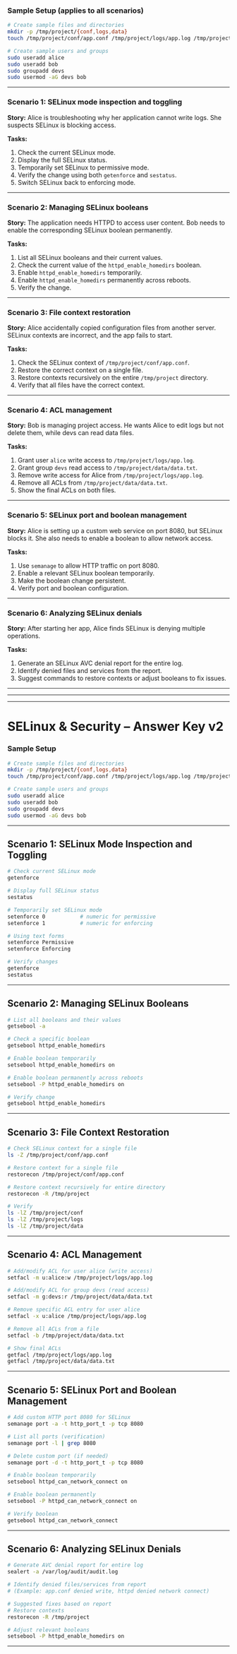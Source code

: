 ### **Sample Setup (applies to all scenarios)**

```bash
# Create sample files and directories
mkdir -p /tmp/project/{conf,logs,data}
touch /tmp/project/conf/app.conf /tmp/project/logs/app.log /tmp/project/data/data.txt

# Create sample users and groups
sudo useradd alice
sudo useradd bob
sudo groupadd devs
sudo usermod -aG devs bob
```

---

### **Scenario 1: SELinux mode inspection and toggling**

**Story:**
Alice is troubleshooting why her application cannot write logs. She suspects SELinux is blocking access.

**Tasks:**

1. Check the current SELinux mode.
2. Display the full SELinux status.
3. Temporarily set SELinux to permissive mode.
4. Verify the change using both `getenforce` and `sestatus`.
5. Switch SELinux back to enforcing mode.

---

### **Scenario 2: Managing SELinux booleans**

**Story:**
The application needs HTTPD to access user content. Bob needs to enable the corresponding SELinux boolean permanently.

**Tasks:**

1. List all SELinux booleans and their current values.
2. Check the current value of the `httpd_enable_homedirs` boolean.
3. Enable `httpd_enable_homedirs` temporarily.
4. Enable `httpd_enable_homedirs` permanently across reboots.
5. Verify the change.

---

### **Scenario 3: File context restoration**

**Story:**
Alice accidentally copied configuration files from another server. SELinux contexts are incorrect, and the app fails to start.

**Tasks:**

1. Check the SELinux context of `/tmp/project/conf/app.conf`.
2. Restore the correct context on a single file.
3. Restore contexts recursively on the entire `/tmp/project` directory.
4. Verify that all files have the correct context.

---

### **Scenario 4: ACL management**

**Story:**
Bob is managing project access. He wants Alice to edit logs but not delete them, while devs can read data files.

**Tasks:**

1. Grant user `alice` write access to `/tmp/project/logs/app.log`.
2. Grant group `devs` read access to `/tmp/project/data/data.txt`.
3. Remove write access for Alice from `/tmp/project/logs/app.log`.
4. Remove all ACLs from `/tmp/project/data/data.txt`.
5. Show the final ACLs on both files.

---

### **Scenario 5: SELinux port and boolean management**

**Story:**
Alice is setting up a custom web service on port 8080, but SELinux blocks it. She also needs to enable a boolean to allow network access.

**Tasks:**

1. Use `semanage` to allow HTTP traffic on port 8080.
2. Enable a relevant SELinux boolean temporarily.
3. Make the boolean change persistent.
4. Verify port and boolean configuration.

---

### **Scenario 6: Analyzing SELinux denials**

**Story:**
After starting her app, Alice finds SELinux is denying multiple operations.

**Tasks:**

1. Generate an SELinux AVC denial report for the entire log.
2. Identify denied files and services from the report.
3. Suggest commands to restore contexts or adjust booleans to fix issues.

---
---
---

# **SELinux & Security – Answer Key v2**

### **Sample Setup**

```bash
# Create sample files and directories
mkdir -p /tmp/project/{conf,logs,data}
touch /tmp/project/conf/app.conf /tmp/project/logs/app.log /tmp/project/data/data.txt

# Create sample users and groups
sudo useradd alice
sudo useradd bob
sudo groupadd devs
sudo usermod -aG devs bob
```

---

## **Scenario 1: SELinux Mode Inspection and Toggling**

```bash
# Check current SELinux mode
getenforce

# Display full SELinux status
sestatus

# Temporarily set SELinux mode
setenforce 0           # numeric for permissive
setenforce 1           # numeric for enforcing

# Using text forms
setenforce Permissive
setenforce Enforcing

# Verify changes
getenforce
sestatus
```

---

## **Scenario 2: Managing SELinux Booleans**

```bash
# List all booleans and their values
getsebool -a

# Check a specific boolean
getsebool httpd_enable_homedirs

# Enable boolean temporarily
setsebool httpd_enable_homedirs on

# Enable boolean permanently across reboots
setsebool -P httpd_enable_homedirs on

# Verify change
getsebool httpd_enable_homedirs
```

---

## **Scenario 3: File Context Restoration**

```bash
# Check SELinux context for a single file
ls -Z /tmp/project/conf/app.conf

# Restore context for a single file
restorecon /tmp/project/conf/app.conf

# Restore context recursively for entire directory
restorecon -R /tmp/project

# Verify
ls -lZ /tmp/project/conf
ls -lZ /tmp/project/logs
ls -lZ /tmp/project/data
```

---

## **Scenario 4: ACL Management**

```bash
# Add/modify ACL for user alice (write access)
setfacl -m u:alice:w /tmp/project/logs/app.log

# Add/modify ACL for group devs (read access)
setfacl -m g:devs:r /tmp/project/data/data.txt

# Remove specific ACL entry for user alice
setfacl -x u:alice /tmp/project/logs/app.log

# Remove all ACLs from a file
setfacl -b /tmp/project/data/data.txt

# Show final ACLs
getfacl /tmp/project/logs/app.log
getfacl /tmp/project/data/data.txt
```

---

## **Scenario 5: SELinux Port and Boolean Management**

```bash
# Add custom HTTP port 8080 for SELinux
semanage port -a -t http_port_t -p tcp 8080

# List all ports (verification)
semanage port -l | grep 8080

# Delete custom port (if needed)
semanage port -d -t http_port_t -p tcp 8080

# Enable boolean temporarily
setsebool httpd_can_network_connect on

# Enable boolean permanently
setsebool -P httpd_can_network_connect on

# Verify boolean
getsebool httpd_can_network_connect
```

---

## **Scenario 6: Analyzing SELinux Denials**

```bash
# Generate AVC denial report for entire log
sealert -a /var/log/audit/audit.log

# Identify denied files/services from report
# (Example: app.conf denied write, httpd denied network connect)

# Suggested fixes based on report
# Restore contexts
restorecon -R /tmp/project

# Adjust relevant booleans
setsebool -P httpd_enable_homedirs on
```

---
